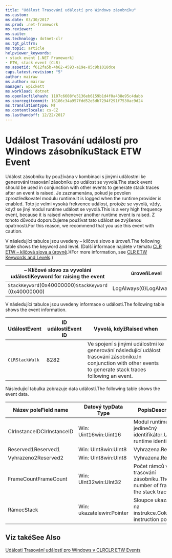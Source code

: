 ```yaml
---
title: "Událost Trasování událostí pro Windows zásobníku"
ms.custom: 
ms.date: 03/30/2017
ms.prod: .net-framework
ms.reviewer: 
ms.suite: 
ms.technology: dotnet-clr
ms.tgt_pltfrm: 
ms.topic: article
helpviewer_keywords:
- stack event [.NET Framework]
- ETW, stack event (CLR)
ms.assetid: f612fa5b-4b62-4593-a19e-85c9b1018dce
caps.latest.revision: "5"
author: mairaw
ms.author: mairaw
manager: wpickett
ms.workload: dotnet
ms.openlocfilehash: 1107c6608fe5136eb6159b1d4f0a438e95c4dabb
ms.sourcegitcommit: 16186c34a957fdd52e5db7294f291f7530ac9d24
ms.translationtype: MT
ms.contentlocale: cs-CZ
ms.lasthandoff: 12/22/2017
---
```

# <a name="stack-etw-event"></a><span data-ttu-id="2d6e6-102">Událost Trasování událostí pro Windows zásobníku</span><span class="sxs-lookup"><span data-stu-id="2d6e6-102">Stack ETW Event</span></span>
<span data-ttu-id="2d6e6-103">Událost zásobníku by používána v kombinaci s jinými událostmi ke generování trasování zásobníku po událost se vyvolá.</span><span class="sxs-lookup"><span data-stu-id="2d6e6-103">The stack event should be used in conjunction with other events to generate stack traces after an event is raised.</span></span> <span data-ttu-id="2d6e6-104">Je zaznamenána, pokud je povolen zprostředkovatel modulu runtime.</span><span class="sxs-lookup"><span data-stu-id="2d6e6-104">It is logged when the runtime provider is enabled.</span></span> <span data-ttu-id="2d6e6-105">Toto je velmi vysoká frekvence událost, protože se vyvolá, vždy, když se jiný modul runtime událost se vyvolá.</span><span class="sxs-lookup"><span data-stu-id="2d6e6-105">This is a very high frequency event, because it is raised whenever another runtime event is raised.</span></span> <span data-ttu-id="2d6e6-106">Z tohoto důvodu doporučujeme používat tato událost se zvýšenou opatrností.</span><span class="sxs-lookup"><span data-stu-id="2d6e6-106">For this reason, we recommend that you use this event with caution.</span></span>  
  
 <span data-ttu-id="2d6e6-107">V následující tabulce jsou uvedeny – klíčové slovo a úroveň.</span><span class="sxs-lookup"><span data-stu-id="2d6e6-107">The following table shows the keyword and level.</span></span> <span data-ttu-id="2d6e6-108">(Další informace najdete v tématu [CLR ETW – klíčová slova a úrovně](../../../docs/framework/performance/clr-etw-keywords-and-levels.md).)</span><span class="sxs-lookup"><span data-stu-id="2d6e6-108">(For more information, see [CLR ETW Keywords and Levels](../../../docs/framework/performance/clr-etw-keywords-and-levels.md).)</span></span>  
  
|<span data-ttu-id="2d6e6-109">– Klíčové slovo za vyvolání události</span><span class="sxs-lookup"><span data-stu-id="2d6e6-109">Keyword for raising the event</span></span>|<span data-ttu-id="2d6e6-110">úroveň</span><span class="sxs-lookup"><span data-stu-id="2d6e6-110">Level</span></span>|  
|-----------------------------------|-----------|  
|<span data-ttu-id="2d6e6-111">`StackKeyword`(0x40000000)</span><span class="sxs-lookup"><span data-stu-id="2d6e6-111">`StackKeyword` (0x40000000)</span></span>|<span data-ttu-id="2d6e6-112">LogAlways(0)</span><span class="sxs-lookup"><span data-stu-id="2d6e6-112">LogAlways(0)</span></span>|  
  
 <span data-ttu-id="2d6e6-113">V následující tabulce jsou uvedeny informace o události.</span><span class="sxs-lookup"><span data-stu-id="2d6e6-113">The following table shows the event information.</span></span>  
  
|<span data-ttu-id="2d6e6-114">Událost</span><span class="sxs-lookup"><span data-stu-id="2d6e6-114">Event</span></span>|<span data-ttu-id="2d6e6-115">ID události</span><span class="sxs-lookup"><span data-stu-id="2d6e6-115">Event ID</span></span>|<span data-ttu-id="2d6e6-116">Vyvolá, když</span><span class="sxs-lookup"><span data-stu-id="2d6e6-116">Raised when</span></span>|  
|-----------|--------------|-----------------|  
|`CLRStackWalk`|<span data-ttu-id="2d6e6-117">82</span><span class="sxs-lookup"><span data-stu-id="2d6e6-117">82</span></span>|<span data-ttu-id="2d6e6-118">Ve spojení s jinými událostmi ke generování následující událost trasování zásobníku.</span><span class="sxs-lookup"><span data-stu-id="2d6e6-118">In conjunction with other events to generate stack traces following an event.</span></span>|  
  
 <span data-ttu-id="2d6e6-119">Následující tabulka zobrazuje data událostí.</span><span class="sxs-lookup"><span data-stu-id="2d6e6-119">The following table shows the event data.</span></span>  
  
|<span data-ttu-id="2d6e6-120">Název pole</span><span class="sxs-lookup"><span data-stu-id="2d6e6-120">Field name</span></span>|<span data-ttu-id="2d6e6-121">Datový typ</span><span class="sxs-lookup"><span data-stu-id="2d6e6-121">Data Type</span></span>|<span data-ttu-id="2d6e6-122">Popis</span><span class="sxs-lookup"><span data-stu-id="2d6e6-122">Description</span></span>|  
|----------------|---------------|-----------------|  
|<span data-ttu-id="2d6e6-123">ClrInstanceID</span><span class="sxs-lookup"><span data-stu-id="2d6e6-123">ClrInstanceID</span></span>|<span data-ttu-id="2d6e6-124">Win: Uint16</span><span class="sxs-lookup"><span data-stu-id="2d6e6-124">win:Uint16</span></span>|<span data-ttu-id="2d6e6-125">Modul runtime jedinečný identifikátor.</span><span class="sxs-lookup"><span data-stu-id="2d6e6-125">Unique runtime identifier.</span></span>|  
|<span data-ttu-id="2d6e6-126">Reserved1</span><span class="sxs-lookup"><span data-stu-id="2d6e6-126">Reserved1</span></span>|<span data-ttu-id="2d6e6-127">Win: UInt8</span><span class="sxs-lookup"><span data-stu-id="2d6e6-127">win:UInt8</span></span>|<span data-ttu-id="2d6e6-128">Vyhrazena.</span><span class="sxs-lookup"><span data-stu-id="2d6e6-128">Reserved.</span></span>|  
|<span data-ttu-id="2d6e6-129">Vyhrazeno2</span><span class="sxs-lookup"><span data-stu-id="2d6e6-129">Reserved2</span></span>|<span data-ttu-id="2d6e6-130">Win: UInt8</span><span class="sxs-lookup"><span data-stu-id="2d6e6-130">win:UInt8</span></span>|<span data-ttu-id="2d6e6-131">Vyhrazena.</span><span class="sxs-lookup"><span data-stu-id="2d6e6-131">Reserved.</span></span>|  
|<span data-ttu-id="2d6e6-132">FrameCount</span><span class="sxs-lookup"><span data-stu-id="2d6e6-132">FrameCount</span></span>|<span data-ttu-id="2d6e6-133">Win: UInt32</span><span class="sxs-lookup"><span data-stu-id="2d6e6-133">win:UInt32</span></span>|<span data-ttu-id="2d6e6-134">Počet rámců v trasování zásobníku.</span><span class="sxs-lookup"><span data-stu-id="2d6e6-134">The number of frames in the stack trace.</span></span>|  
|<span data-ttu-id="2d6e6-135">Rámec</span><span class="sxs-lookup"><span data-stu-id="2d6e6-135">Stack</span></span>|<span data-ttu-id="2d6e6-136">Win: ukazatele</span><span class="sxs-lookup"><span data-stu-id="2d6e6-136">win:Pointer</span></span>|<span data-ttu-id="2d6e6-137">Sloupce ukazatele na instrukce.</span><span class="sxs-lookup"><span data-stu-id="2d6e6-137">Columns of instruction pointers.</span></span>|  
  
## <a name="see-also"></a><span data-ttu-id="2d6e6-138">Viz také</span><span class="sxs-lookup"><span data-stu-id="2d6e6-138">See Also</span></span>  
 [<span data-ttu-id="2d6e6-139">Události Trasování událostí pro Windows v CLR</span><span class="sxs-lookup"><span data-stu-id="2d6e6-139">CLR ETW Events</span></span>](../../../docs/framework/performance/clr-etw-events.md)
